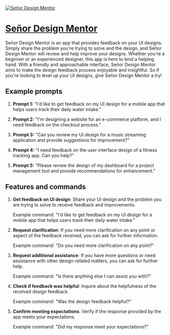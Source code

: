 [![Señor Design Mentor](https://files.oaiusercontent.com/file-3FIsIB3gGH15Iuvy5iOwbPcH?se=2123-10-17T17%3A07%3A33Z&sp=r&sv=2021-08-06&sr=b&rscc=max-age%3D31536000%2C%20immutable&rscd=attachment%3B%20filename%3D2c68adc2-829b-44d8-b976-1896890779c4.png&sig=Hoe%2BNSorspR1A8F4bokugJpucsrZZaIAqkZabJVEUX8%3D)](https://chat.openai.com/g/g-LUJ8vWqow-senor-design-mentor)

# [Señor Design Mentor](https://chat.openai.com/g/g-LUJ8vWqow-senor-design-mentor)

Señor Design Mentor is an app that provides feedback on your UI designs. Simply share the problem you're trying to solve and the design, and Señor Design Mentor will review and help improve your designs. Whether you're a beginner or an experienced designer, this app is here to lend a helping hand. With a friendly and approachable interface, Señor Design Mentor aims to make the design feedback process enjoyable and insightful. So if you're looking to level up your UI designs, give Señor Design Mentor a try!

## Example prompts

1. **Prompt 1:** "I'd like to get feedback on my UI design for a mobile app that helps users track their daily water intake."

2. **Prompt 2:** "I'm designing a website for an e-commerce platform, and I need feedback on the checkout process."

3. **Prompt 3:** "Can you review my UI design for a music streaming application and provide suggestions for improvement?"

4. **Prompt 4:** "I need feedback on the user interface design of a fitness tracking app. Can you help?"

5. **Prompt 5:** "Please review the design of my dashboard for a project management tool and provide recommendations for enhancement."

## Features and commands

1. **Get feedback on UI design**: Share your UI design and the problem you are trying to solve to receive feedback and improvements.
   
   Example command: "I'd like to get feedback on my UI design for a mobile app that helps users track their daily water intake."

2. **Request clarification**: If you need more clarification on any point or aspect of the feedback received, you can ask for further information.
   
   Example command: "Do you need more clarification on any point?"

3. **Request additional assistance**: If you have more questions or need assistance with other design-related matters, you can ask for further help.
   
   Example command: "Is there anything else I can assist you with?"

4. **Check if feedback was helpful**: Inquire about the helpfulness of the received design feedback.
   
   Example command: "Was the design feedback helpful?"

5. **Confirm meeting expectations**: Verify if the response provided by the app meets your expectations.
   
   Example command: "Did my response meet your expectations?"